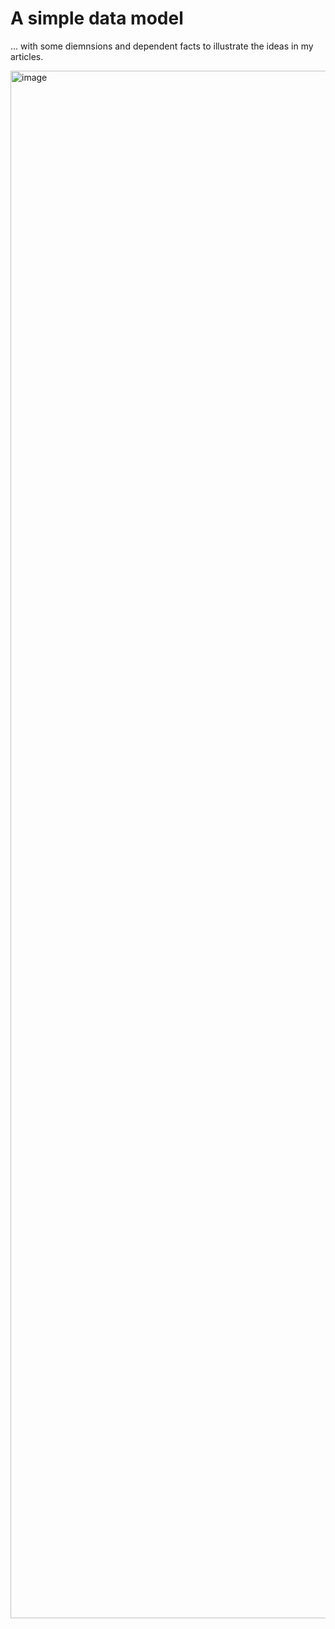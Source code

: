 # A simple data model 
... with some diemnsions and dependent facts to illustrate the ideas in my articles. 

<img width="2476" alt="image" src="https://github.com/user-attachments/assets/57acc9e8-adfa-41df-9ce0-8d05a36e44e9">
